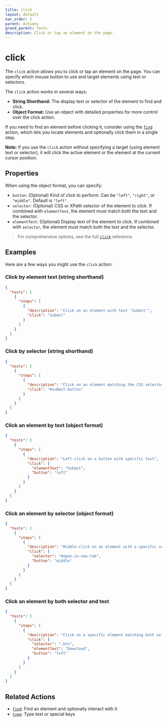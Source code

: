 ```yaml
---
title: click
layout: default
nav_order: 2
parent: Actions
grand_parent: Tests
description: Click or tap an element on the page.
---
```


# click

The `click` action allows you to click or tap an element on the page. You can specify which mouse button to use and target elements using text or selectors.

The `click` action works in several ways:

- **String Shorthand:** The display text or selector of the element to find and click.
- **Object Format:** Use an object with detailed properties for more control over the click action.

If you need to find an element before clicking it, consider using the [`find`](/docs/get-started/actions/find) action, which lets you locate elements and optionally click them in a single step.

**Note:** If you use the `click` action without specifying a target (using element text or selector), it will click the active element or the element at the current cursor position.

## Properties

When using the object format, you can specify:

- `button`: (Optional) Kind of click to perform. Can be `"left"`, `"right"`, or `"middle"`. Default is `"left"`.
- `selector`: (Optional) CSS or XPath selector of the element to click. If combined with `elementText`, the element must match both the text and the selector.
- `elementText`: (Optional) Display text of the element to click. If combined with `selector`, the element must match both the text and the selector.

> For comprehensive options, see the full [`click`](/docs/references/schemas/click) reference.

## Examples

Here are a few ways you might use the `click` action:

### Click by element text (string shorthand)

```json
{
  "tests": [
    {
      "steps": [
        {
          "description": "Click on an element with text 'Submit'",
          "click": "Submit"
        }
      ]
    }
  ]
}
```

### Click by selector (string shorthand)

```json
{
  "tests": [
    {
      "steps": [
        {
          "description": "Click on an element matching the CSS selector",
          "click": "#submit-button"
        }
      ]
    }
  ]
}
```

### Click an element by text (object format)

```json
{
  "tests": [
    {
      "steps": [
        {
          "description": "Left-click on a button with specific text",
          "click": {
            "elementText": "Submit",
            "button": "left"
          }
        }
      ]
    }
  ]
}
```

### Click an element by selector (object format)

```json
{
  "tests": [
    {
      "steps": [
        {
          "description": "Middle-click on an element with a specific selector",
          "click": {
            "selector": "#open-in-new-tab",
            "button": "middle"
          }
        }
      ]
    }
  ]
}
```

### Click an element by both selector and text

```json
{
  "tests": [
    {
      "steps": [
        {
          "description": "Click on a specific element matching both selector and text",
          "click": {
            "selector": ".btn",
            "elementText": "Download",
            "button": "left"
          }
        }
      ]
    }
  ]
}
```

## Related Actions

- [`find`](/docs/get-started/actions/find): Find an element and optionally interact with it
- [`type`](/docs/get-started/actions/type): Type text or special keys
